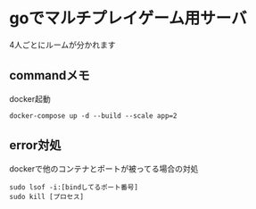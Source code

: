 # goでマルチプレイゲーム用サーバ
4人ごとにルームが分かれます
## commandメモ
docker起動
```
docker-compose up -d --build --scale app=2
```

## error対処
dockerで他のコンテナとポートが被ってる場合の対処
```
sudo lsof -i:[bindしてるポート番号]
sudo kill [プロセス]
```
